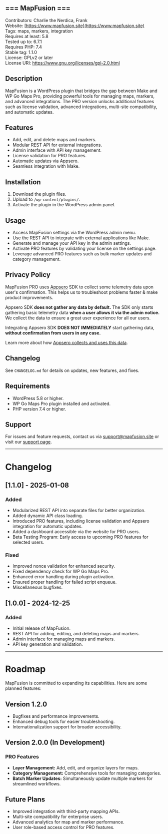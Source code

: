 ## === MapFusion ===

Contributors: Charlie the Nerdica, Frank  
Website: [https://www.mapfusion.site](https://www.mapfusion.site)  
Tags: maps, markers, integration  
Requires at least: 5.8  
Tested up to: 6.7.1  
Requires PHP: 7.4  
Stable tag: 1.1.0  
License: GPLv2 or later  
License URI: https://www.gnu.org/licenses/gpl-2.0.html  

## Description
MapFusion is a WordPress plugin that bridges the gap between Make and WP Go Maps Pro, providing powerful tools for managing maps, markers, and advanced integrations. The PRO version unlocks additional features such as license validation, advanced integrations, multi-site compatibility, and automatic updates.

## Features
- Add, edit, and delete maps and markers.
- Modular REST API for external integrations.
- Admin interface with API key management.
- License validation for PRO features.
- Automatic updates via Appsero.
- Seamless integration with Make.

## Installation
1. Download the plugin files.
2. Upload to `/wp-content/plugins/`.
3. Activate the plugin in the WordPress admin panel.

## Usage
- Access MapFusion settings via the WordPress admin menu.
- Use the REST API to integrate with external applications like Make.
- Generate and manage your API key in the admin settings.
- Activate PRO features by validating your license on the settings page.
- Leverage advanced PRO features such as bulk marker updates and category management.

## Privacy Policy
MapFusion PRO uses [Appsero](https://appsero.com) SDK to collect some telemetry data upon user's confirmation. This helps us to troubleshoot problems faster & make product improvements.

Appsero SDK **does not gather any data by default.** The SDK only starts gathering basic telemetry data **when a user allows it via the admin notice.** We collect the data to ensure a great user experience for all our users.

Integrating Appsero SDK **DOES NOT IMMEDIATELY** start gathering data, **without confirmation from users in any case.**

Learn more about how [Appsero collects and uses this data](https://appsero.com/privacy-policy/).

## Changelog
See `CHANGELOG.md` for details on updates, new features, and fixes.

## Requirements
- WordPress 5.8 or higher.
- WP Go Maps Pro plugin installed and activated.
- PHP version 7.4 or higher.

## Support
For issues and feature requests, contact us via [support@mapfusion.site](mailto:support@mapfusion.site) or visit our [support page](https://mapfusion.site/support).

---

# Changelog

## [1.1.0] - 2025-01-08
### Added
- Modularized REST API into separate files for better organization.
- Added dynamic API class loading.
- Introduced PRO features, including license validation and Appsero integration for automatic updates.
- Added a dashboard accessible via the website for PRO users.
- Beta Testing Program: Early access to upcoming PRO features for selected users.

### Fixed
- Improved nonce validation for enhanced security.
- Fixed dependency check for WP Go Maps Pro.
- Enhanced error handling during plugin activation.
- Ensured proper handling for failed script enqueue.
- Miscellaneous bugfixes.

## [1.0.0] - 2024-12-25
### Added
- Initial release of MapFusion.
- REST API for adding, editing, and deleting maps and markers.
- Admin interface for managing maps and markers.
- API key generation and validation.

---

# Roadmap

MapFusion is committed to expanding its capabilities. Here are some planned features:

## Version 1.2.0
- Bugfixes and performance improvements.
- Enhanced debug tools for easier troubleshooting.
- Internationalization support for broader accessibility.

## Version 2.0.0 (In Development)
### PRO Features
- **Layer Management:** Add, edit, and organize layers for maps.
- **Category Management:** Comprehensive tools for managing categories.
- **Batch Marker Updates:** Simultaneously update multiple markers for streamlined workflows.

## Future Plans
- Improved integration with third-party mapping APIs.
- Multi-site compatibility for enterprise users.
- Advanced analytics for map and marker performance.
- User role-based access control for PRO features.
